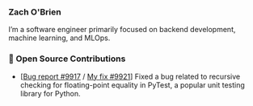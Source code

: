 ### Zach O'Brien

I’m a software engineer primarily focused on backend development, machine learning, and MLOps.

### :hammer: Open Source Contributions

- [[Bug report #9917](https://github.com/pytest-dev/pytest/issues/9917) / [My fix #9921](https://github.com/pytest-dev/pytest/pull/9921)] Fixed a bug related to recursive checking for floating-point equality in PyTest, a popular unit testing library for Python. 
